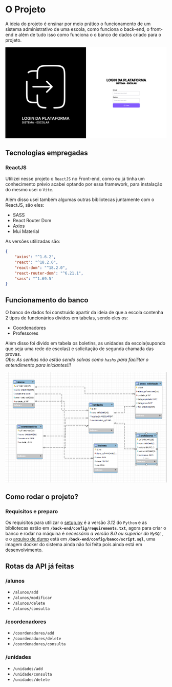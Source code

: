# O Projeto
A ideia do projeto é ensinar por meio prático o funcionamento de um sistema administrativo de uma escola, como funciona o back-end, o front-end e além de tudo isso
como funciona o o banco de dados criado para o projeto.

![Escola por dentro](Login.png)

## Tecnologias empregadas

### ReactJS

Utilizei nesse projeto o `ReactJS` no Front-end, como eu já tinha um conhecimento prévio acabei optando por essa framework, para instalação do mesmo usei o `Vite`.

Além disso usei também algumas outras bibliotecas juntamente com o ReactJS, são eles:

- SASS
- React Router Dom
- Axios
- Mui Material

As versões utilizadas são:

```json
{
    "axios": "^1.6.2",
    "react": "^18.2.0",
    "react-dom": "^18.2.0",
    "react-router-dom": "^6.21.1",
    "sass": "^1.69.5"
}
```

## Funcionamento do banco
O banco de dados foi construido apartir da ideia de que a escola contenha 2 tipos de funcionários dividos em tabelas, sendo eles os:
- Coordenadores
- Professores

Além disso foi divido em tabela os boletins, as unidades da escola(supondo que seja uma rede de escolas) e solicitação de segunda chamada das provas. <br>
*Obs: As senhas não estão sendo salvas como `hashs` para facilitar o entendimento para iniciantes!!!*

![imagem](bancorep.png)


## Como rodar o projeto?

### Requisitos e preparo

Os requisitos para utilizar o [setup.py](/Back-End/api/setup.py) é a versão *3.12* do `Python` e as bibliotecas estão em  **`/back-end/config/requirements.txt`**, agora para criar o banco e rodar na máquina é *necessário a versão 8.0 ou superior do `MySQL`*, e o [arquivo de dump](/back-end/config/banco/script.sql) está em **`/back-end/config/banco/script.sql`**, uma imagem docker do sistema ainda não foi feita pois ainda está em desenvolvimento.

## Rotas da API já feitas
### /alunos
- `/alunos/add`
- `/alunos/modificar`
- `/alunos/delete`
- `/alunos/consulta`
### /coordenadores
- `/coordenadores/add`
- `/coordenadores/delete`
- `/coordenadores/consulta`
### /unidades
- `/unidades/add`
- `/unidade/consulta`
- `/unidades/delete`